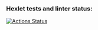 ### Hexlet tests and linter status:
[![Actions Status](https://github.com/Sokolero/layout-designer-project-lvl2/workflows/hexlet-check/badge.svg)](https://github.com/Sokolero/layout-designer-project-lvl2/actions)